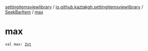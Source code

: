 [settingitemsviewlibrary](../../index.md) / [io.github.kaztakgh.settingitemsviewlibrary](../index.md) / [SeekBarItem](index.md) / [max](./max.md)

# max

`val max: `[`Int`](https://kotlinlang.org/api/latest/jvm/stdlib/kotlin/-int/index.html)